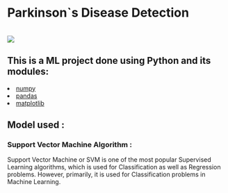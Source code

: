 <h1> Parkinson`s Disease Detection</h1><br>
<img src="https://github.com/Avinash300802/ML-hackathon-Parkinsons-Disease-Detection/blob/main/1.png">

<h2>This is a ML project done using Python and its modules:</h2>
  
  <li><a href ="https://numpy.org/doc/stable/user/whatisnumpy.html">numpy</a></li>
  <li><a href="https://pandas.pydata.org/docs/getting_started/overview.html#:~:text=pandas%20is%20a%20Python%20package,world%20data%20analysis%20in%20Python.">pandas</a></li>
  <li><a href ="https://matplotlib.org/">matplotlib</a></li>

<h2>Model used : </h2><h3>Support Vector Machine Algorithm :</h3>
<p>Support Vector Machine or SVM is one of the most popular Supervised Learning algorithms, which is used for Classification as well as Regression problems. However, primarily, it is used for Classification problems in Machine Learning.</p>
